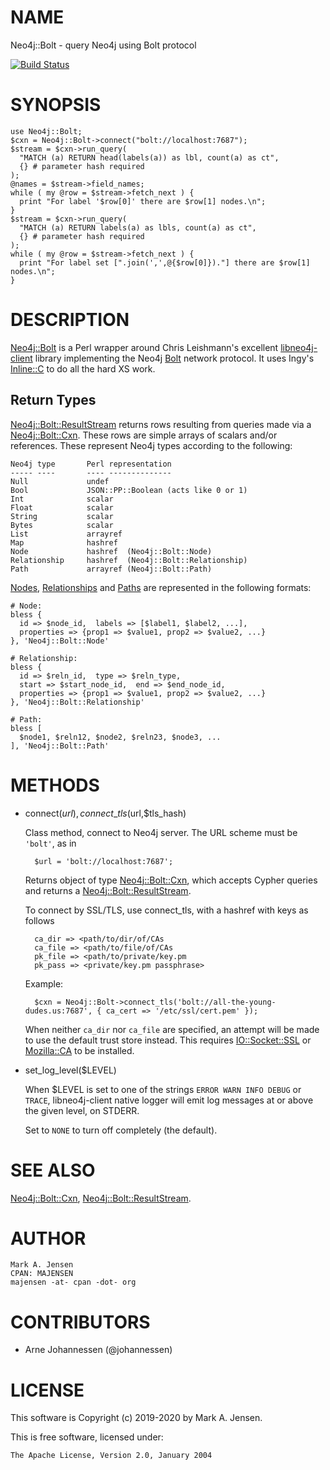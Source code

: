# NAME

Neo4j::Bolt - query Neo4j using Bolt protocol

[![Build Status](https://travis-ci.org/majensen/perlbolt.svg?branch=master)](https://travis-ci.org/majensen/perlbolt)

# SYNOPSIS

    use Neo4j::Bolt;
    $cxn = Neo4j::Bolt->connect("bolt://localhost:7687");
    $stream = $cxn->run_query(
      "MATCH (a) RETURN head(labels(a)) as lbl, count(a) as ct",
      {} # parameter hash required
    );
    @names = $stream->field_names;
    while ( my @row = $stream->fetch_next ) {
      print "For label '$row[0]' there are $row[1] nodes.\n";
    }
    $stream = $cxn->run_query(
      "MATCH (a) RETURN labels(a) as lbls, count(a) as ct",
      {} # parameter hash required
    );
    while ( my @row = $stream->fetch_next ) {
      print "For label set [".join(',',@{$row[0]})."] there are $row[1] nodes.\n";
    }

# DESCRIPTION

[Neo4j::Bolt](/lib/Neo4j/Bolt.md) is a Perl wrapper around Chris Leishmann's excellent
[libneo4j-client](https://github.com/cleishm/libneo4j-client) library
implementing the Neo4j [Bolt](https://boltprotocol.org/) network
protocol. It uses Ingy's [Inline::C](https://metacpan.org/pod/Inline::C) to do all the hard XS work.

## Return Types

[Neo4j::Bolt::ResultStream](/lib/Neo4j/Bolt/ResultStream.md) returns rows resulting from queries made 
via a [Neo4j::Bolt::Cxn](/lib/Neo4j/Bolt/Cxn.md). These rows are simple arrays of scalars and/or
references. These represent Neo4j types according to the following:

    Neo4j type       Perl representation
    ----- ----       ---- --------------
    Null             undef
    Bool             JSON::PP::Boolean (acts like 0 or 1)
    Int              scalar
    Float            scalar
    String           scalar
    Bytes            scalar
    List             arrayref
    Map              hashref
    Node             hashref  (Neo4j::Bolt::Node)
    Relationship     hashref  (Neo4j::Bolt::Relationship)
    Path             arrayref (Neo4j::Bolt::Path)

[Nodes](/lib/Neo4j/Bolt/Node.md), [Relationships](/lib/Neo4j/Bolt/Relationship.md) and
[Paths](/lib/Neo4j/Bolt/Path.md) are represented in the following formats:

    # Node:
    bless {
      id => $node_id,  labels => [$label1, $label2, ...],
      properties => {prop1 => $value1, prop2 => $value2, ...}
    }, 'Neo4j::Bolt::Node'

    # Relationship:
    bless {
      id => $reln_id,  type => $reln_type,
      start => $start_node_id,  end => $end_node_id,
      properties => {prop1 => $value1, prop2 => $value2, ...}
    }, 'Neo4j::Bolt::Relationship'

    # Path:
    bless [
      $node1, $reln12, $node2, $reln23, $node3, ...
    ], 'Neo4j::Bolt::Path'

# METHODS

- connect($url), connect\_tls($url,$tls\_hash)

    Class method, connect to Neo4j server. The URL scheme must be `'bolt'`, as in

        $url = 'bolt://localhost:7687';

    Returns object of type [Neo4j::Bolt::Cxn](/lib/Neo4j/Bolt/Cxn.md), which accepts Cypher queries and
    returns a [Neo4j::Bolt::ResultStream](/lib/Neo4j/Bolt/ResultStream.md).

    To connect by SSL/TLS, use connect\_tls, with a hashref with keys as follows

        ca_dir => <path/to/dir/of/CAs
        ca_file => <path/to/file/of/CAs
        pk_file => <path/to/private/key.pm
        pk_pass => <private/key.pm passphrase>

    Example:

        $cxn = Neo4j::Bolt->connect_tls('bolt://all-the-young-dudes.us:7687', { ca_cert => '/etc/ssl/cert.pem' });

    When neither `ca_dir` nor `ca_file` are specified, an attempt will
    be made to use the default trust store instead.
    This requires [IO::Socket::SSL](https://metacpan.org/pod/IO::Socket::SSL) or [Mozilla::CA](https://metacpan.org/pod/Mozilla::CA) to be installed.

- set\_log\_level($LEVEL)

    When $LEVEL is set to one of the strings `ERROR WARN INFO DEBUG` or `TRACE`,
    libneo4j-client native logger will emit log messages at or above the given
    level, on STDERR.

    Set to `NONE` to turn off completely (the default).

# SEE ALSO

[Neo4j::Bolt::Cxn](/lib/Neo4j/Bolt/Cxn.md), [Neo4j::Bolt::ResultStream](/lib/Neo4j/Bolt/ResultStream.md).

# AUTHOR

    Mark A. Jensen
    CPAN: MAJENSEN
    majensen -at- cpan -dot- org

# CONTRIBUTORS

- Arne Johannessen (@johannessen)

# LICENSE

This software is Copyright (c) 2019-2020 by Mark A. Jensen.

This is free software, licensed under:

    The Apache License, Version 2.0, January 2004
